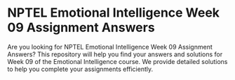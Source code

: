 # NPTEL Emotional Intelligence Week 09 Assignment Answers

Are you looking for NPTEL Emotional Intelligence Week 09 Assignment Answers? This repository will help you find your answers and solutions for Week 09 of the Emotional Intelligence course. We provide detailed solutions to help you complete your assignments efficiently.